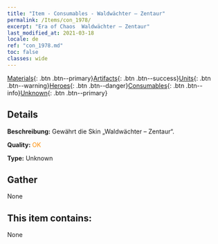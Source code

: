```yaml
---
title: "Item - Consumables - Waldwächter – Zentaur"
permalink: /Items/con_1978/
excerpt: "Era of Chaos  Waldwächter – Zentaur"
last_modified_at: 2021-03-18
locale: de
ref: "con_1978.md"
toc: false
classes: wide
---
```

 [Materials](/de/Items/){: .btn .btn--primary}[Artifacts](/de/Items/Artifacts/){: .btn .btn--success}[Units](/de/Items/Units/){: .btn .btn--warning}[Heroes](/de/Items/Heroes/){: .btn .btn--danger}[Consumables](/de/Items/Consumables/){: .btn .btn--info}[Unknown](/de/Items/Unknown/){: .btn .btn--primary}

## Details
 **Beschreibung:** Gewährt die Skin „Waldwächter – Zentaur“.

 **Quality:** <span style="color: #FF8C00">OK</span>

 **Type:** Unknown

## Gather

  None

## This item contains:

  None


